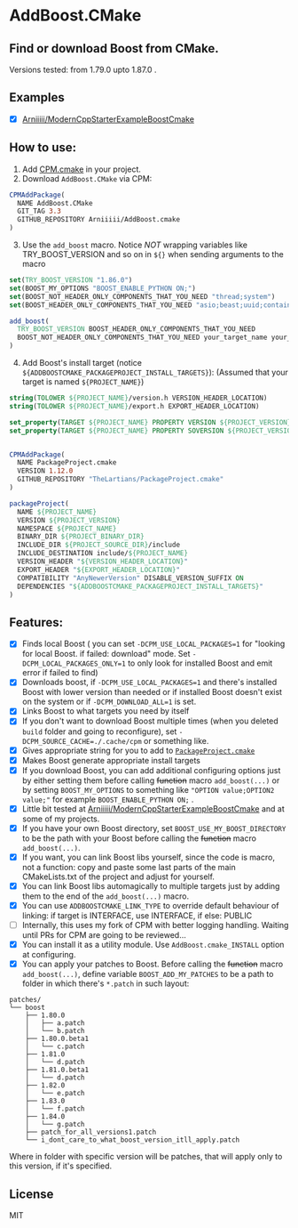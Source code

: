 # AddBoost.CMake

## Find or download Boost from CMake. 

Versions tested: from 1.79.0 upto 1.87.0 .

## Examples

- [x] [Arniiiii/ModernCppStarterExampleBoostCmake](https://github.com/Arniiiii/ModernCppStarterExampleBoostCmake)

## How to use:

1. Add [CPM.cmake](https://github.com/cpm-cmake/CPM.cmake?tab=readme-ov-file#adding-cpm) in your project.
2. Download `AddBoost.CMake` via CPM:

```cmake
CPMAddPackage(
  NAME AddBoost.CMake
  GIT_TAG 3.3
  GITHUB_REPOSITORY Arniiiii/AddBoost.cmake
)
```
3. Use the `add_boost` macro. Notice *NOT* wrapping variables like TRY_BOOST_VERSION and so on in `${}` when sending arguments to the macro
```cmake
set(TRY_BOOST_VERSION "1.86.0")
set(BOOST_MY_OPTIONS "BOOST_ENABLE_PYTHON ON;")
set(BOOST_NOT_HEADER_ONLY_COMPONENTS_THAT_YOU_NEED "thread;system")
set(BOOST_HEADER_ONLY_COMPONENTS_THAT_YOU_NEED "asio;beast;uuid;container;cobalt")

add_boost(
  TRY_BOOST_VERSION BOOST_HEADER_ONLY_COMPONENTS_THAT_YOU_NEED
  BOOST_NOT_HEADER_ONLY_COMPONENTS_THAT_YOU_NEED your_target_name your_target_name2 your_target_name...
)
```
4. Add Boost's install target (notice `${ADDBOOSTCMAKE_PACKAGEPROJECT_INSTALL_TARGETS}`): (Assumed that your target is named `${PROJECT_NAME}`)
```cmake
string(TOLOWER ${PROJECT_NAME}/version.h VERSION_HEADER_LOCATION)
string(TOLOWER ${PROJECT_NAME}/export.h EXPORT_HEADER_LOCATION)

set_property(TARGET ${PROJECT_NAME} PROPERTY VERSION ${PROJECT_VERSION})
set_property(TARGET ${PROJECT_NAME} PROPERTY SOVERSION ${PROJECT_VERSION})


CPMAddPackage(
  NAME PackageProject.cmake
  VERSION 1.12.0
  GITHUB_REPOSITORY "TheLartians/PackageProject.cmake"
)

packageProject(
  NAME ${PROJECT_NAME}
  VERSION ${PROJECT_VERSION}
  NAMESPACE ${PROJECT_NAME}
  BINARY_DIR ${PROJECT_BINARY_DIR}
  INCLUDE_DIR ${PROJECT_SOURCE_DIR}/include
  INCLUDE_DESTINATION include/${PROJECT_NAME}
  VERSION_HEADER "${VERSION_HEADER_LOCATION}" 
  EXPORT_HEADER "${EXPORT_HEADER_LOCATION}"
  COMPATIBILITY "AnyNewerVersion" DISABLE_VERSION_SUFFIX ON
  DEPENDENCIES "${ADDBOOSTCMAKE_PACKAGEPROJECT_INSTALL_TARGETS}"
)

```

## Features:  

 - [x] Finds local Boost ( you can set `-DCPM_USE_LOCAL_PACKAGES=1` for "looking for local Boost. if failed: download" mode. Set `-DCPM_LOCAL_PACKAGES_ONLY=1` to only look for installed Boost and emit error if failed to find)
 - [x] Downloads boost, if `-DCPM_USE_LOCAL_PACKAGES=1` and there's installed Boost with lower version than needed or if installed Boost doesn't exist on the system or if `-DCPM_DOWNLOAD_ALL=1` is set.
 - [x] Links Boost to what targets you need by itself
 - [x] If you don't want to download Boost multiple times (when you deleted `build` folder and going to reconfigure), set `-DCPM_SOURCE_CACHE=./.cache/cpm` or something like.
 - [x] Gives appropriate string for you to add to [`PackageProject.cmake`](https://github.com/TheLartians/PackageProject.cmake)
 - [x] Makes Boost generate appropriate install targets
 - [x] If you download Boost, you can add additional configuring options just by either setting them before calling ~~function~~ macro `add_boost(...)` or by setting `BOOST_MY_OPTIONS` to something like `"OPTION value;OPTION2 value;"` for example `BOOST_ENABLE_PYTHON ON;` .
 - [x] Little bit tested at [Arniiiii/ModernCppStarterExampleBoostCmake](https://github.com/Arniiiii/ModernCppStarterExampleBoostCmake) and at some of my projects.
 - [x] If you have your own Boost directory, set `BOOST_USE_MY_BOOST_DIRECTORY` to be the path with your Boost before calling the ~~function~~ macro `add_boost(...)`.
 - [x] If you want, you can link Boost libs yourself, since the code is macro, not a function: copy and paste some last parts of the main CMakeLists.txt of the project and adjust for yourself.
 - [x] You can link Boost libs automagically to multiple targets just by adding them to the end of the `add_boost(...)` macro.
 - [x] You can use `ADDBOOSTCMAKE_LINK_TYPE` to override default behaviour of linking: if target is INTERFACE, use INTERFACE, if else: PUBLIC
 - [ ] Internally, this uses my fork of CPM with better logging handling. Waiting until PRs for CPM are going to be reviewed...
 - [x] You can install it as a utility module. Use `AddBoost.cmake_INSTALL` option at configuring.
 - [x] You can apply your patches to Boost. Before calling the ~~function~~ macro `add_boost(...)`, define variable `BOOST_ADD_MY_PATCHES` to be a path to folder in which there's  `*.patch` in such layout:
```
patches/
└── boost
    ├── 1.80.0
    │   ├── a.patch
    │   └── b.patch
    ├── 1.80.0.beta1
    │   └── c.patch
    ├── 1.81.0
    │   └── d.patch
    ├── 1.81.0.beta1
    │   └── d.patch
    ├── 1.82.0
    │   └── e.patch
    ├── 1.83.0
    │   └── f.patch
    ├── 1.84.0
    │   └── g.patch
    ├── patch_for_all_versions1.patch
    └── i_dont_care_to_what_boost_version_itll_apply.patch
```

Where in folder with specific version will be patches, that will apply only to this version, if it's specified.

## License
MIT
